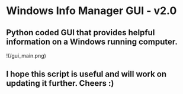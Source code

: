 # Windows Info Manager GUI - v2.0
## Python coded GUI that provides helpful information on a Windows running computer.

!(/gui_main.png)

## I hope this script is useful and will work on updating it further. Cheers :)
